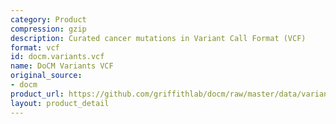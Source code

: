 ```yaml
---
category: Product
compression: gzip
description: Curated cancer mutations in Variant Call Format (VCF)
format: vcf
id: docm.variants.vcf
name: DoCM Variants VCF
original_source:
- docm
product_url: https://github.com/griffithlab/docm/raw/master/data/variants.vcf.gz
layout: product_detail
---
```

